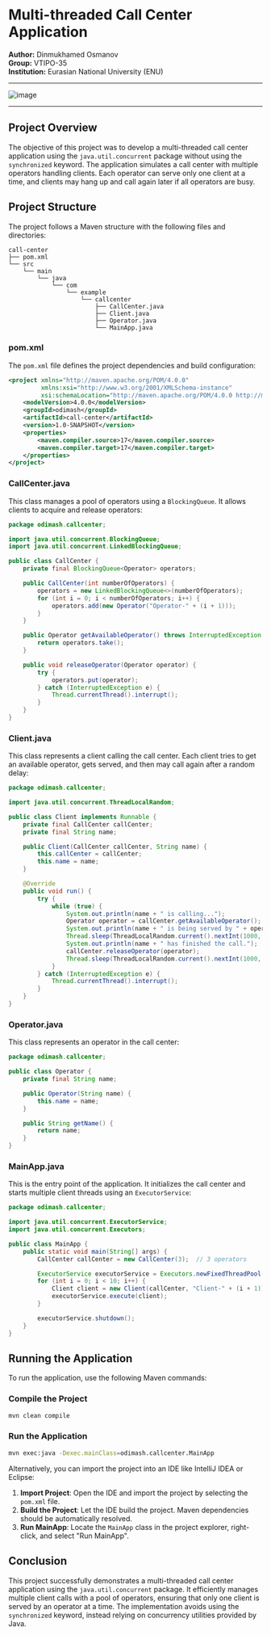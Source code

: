 # Multi-threaded Call Center Application

**Author:** Dinmukhamed Osmanov\
**Group:** VTIPO-35\
**Institution:** Eurasian National University (ENU)

----

![image](https://github.com/user-attachments/assets/6acf2142-adb0-4f41-a786-832004cdd5e1)

----

## Project Overview

The objective of this project was to develop a multi-threaded call center application using the `java.util.concurrent` package without using the `synchronized` keyword. The application simulates a call center with multiple operators handling clients. Each operator can serve only one client at a time, and clients may hang up and call again later if all operators are busy.

## Project Structure

The project follows a Maven structure with the following files and directories:

```
call-center
├── pom.xml
└── src
    └── main
        └── java
            └── com
                └── example
                    └── callcenter
                        ├── CallCenter.java
                        ├── Client.java
                        ├── Operator.java
                        └── MainApp.java
```

### pom.xml

The `pom.xml` file defines the project dependencies and build configuration:

```xml
<project xmlns="http://maven.apache.org/POM/4.0.0"
         xmlns:xsi="http://www.w3.org/2001/XMLSchema-instance"
         xsi:schemaLocation="http://maven.apache.org/POM/4.0.0 http://maven.apache.org/xsd/maven-4.0.0.xsd">
    <modelVersion>4.0.0</modelVersion>
    <groupId>odimash</groupId>
    <artifactId>call-center</artifactId>
    <version>1.0-SNAPSHOT</version>
    <properties>
        <maven.compiler.source>17</maven.compiler.source>
        <maven.compiler.target>17</maven.compiler.target>
    </properties>
</project>
```

### CallCenter.java

This class manages a pool of operators using a `BlockingQueue`. It allows clients to acquire and release operators:

```java
package odimash.callcenter;

import java.util.concurrent.BlockingQueue;
import java.util.concurrent.LinkedBlockingQueue;

public class CallCenter {
    private final BlockingQueue<Operator> operators;

    public CallCenter(int numberOfOperators) {
        operators = new LinkedBlockingQueue<>(numberOfOperators);
        for (int i = 0; i < numberOfOperators; i++) {
            operators.add(new Operator("Operator-" + (i + 1)));
        }
    }

    public Operator getAvailableOperator() throws InterruptedException {
        return operators.take();
    }

    public void releaseOperator(Operator operator) {
        try {
            operators.put(operator);
        } catch (InterruptedException e) {
            Thread.currentThread().interrupt();
        }
    }
}
```

### Client.java

This class represents a client calling the call center. Each client tries to get an available operator, gets served, and then may call again after a random delay:

```java
package odimash.callcenter;

import java.util.concurrent.ThreadLocalRandom;

public class Client implements Runnable {
    private final CallCenter callCenter;
    private final String name;

    public Client(CallCenter callCenter, String name) {
        this.callCenter = callCenter;
        this.name = name;
    }

    @Override
    public void run() {
        try {
            while (true) {
                System.out.println(name + " is calling...");
                Operator operator = callCenter.getAvailableOperator();
                System.out.println(name + " is being served by " + operator.getName());
                Thread.sleep(ThreadLocalRandom.current().nextInt(1000, 5000));
                System.out.println(name + " has finished the call.");
                callCenter.releaseOperator(operator);
                Thread.sleep(ThreadLocalRandom.current().nextInt(1000, 5000));  // Client waits before calling again
            }
        } catch (InterruptedException e) {
            Thread.currentThread().interrupt();
        }
    }
}
```

### Operator.java

This class represents an operator in the call center:

```java
package odimash.callcenter;

public class Operator {
    private final String name;

    public Operator(String name) {
        this.name = name;
    }

    public String getName() {
        return name;
    }
}
```

### MainApp.java

This is the entry point of the application. It initializes the call center and starts multiple client threads using an `ExecutorService`:

```java
package odimash.callcenter;

import java.util.concurrent.ExecutorService;
import java.util.concurrent.Executors;

public class MainApp {
    public static void main(String[] args) {
        CallCenter callCenter = new CallCenter(3);  // 3 operators

        ExecutorService executorService = Executors.newFixedThreadPool(10);  // 10 clients
        for (int i = 0; i < 10; i++) {
            Client client = new Client(callCenter, "Client-" + (i + 1));
            executorService.execute(client);
        }

        executorService.shutdown();
    }
}
```

## Running the Application

To run the application, use the following Maven commands:

### Compile the Project

```sh
mvn clean compile
```

### Run the Application

```sh
mvn exec:java -Dexec.mainClass=odimash.callcenter.MainApp
```

Alternatively, you can import the project into an IDE like IntelliJ IDEA or Eclipse:

1. **Import Project**: Open the IDE and import the project by selecting the `pom.xml` file.
2. **Build the Project**: Let the IDE build the project. Maven dependencies should be automatically resolved.
3. **Run MainApp**: Locate the `MainApp` class in the project explorer, right-click, and select "Run MainApp".

## Conclusion

This project successfully demonstrates a multi-threaded call center application using the `java.util.concurrent` package. It efficiently manages multiple client calls with a pool of operators, ensuring that only one client is served by an operator at a time. The implementation avoids using the `synchronized` keyword, instead relying on concurrency utilities provided by Java.
